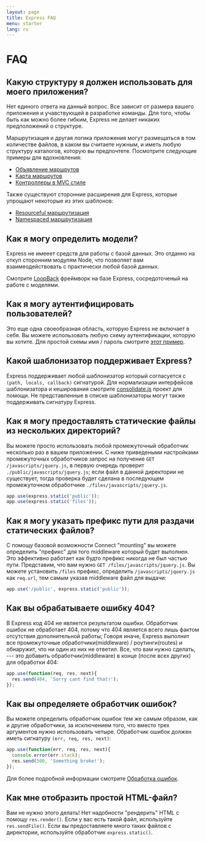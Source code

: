 ```yaml
---
layout: page
title: Express FAQ
menu: starter
lang: ru
---
```


# FAQ

## Какую структуру я должен использовать для моего приложения?

Нет единого ответа на данный вопрос. Все зависит от 
размера вашего приложения и учавствующей в разработке команды. Для того, чтобы быть
как можно более гибким, Express не делает никаких предположений о структуре.

Маршрутизация и другая логика приложения могут размещаться в том количестве файлов, в каком вы 
считаете нужным, и иметь любую структуру каталогов, которую вы предпочтете. 
Посмотрите следующие примеры для вдохновления:

* [Объявление маршрутов](https://github.com/strongloop/express/blob/master/examples/route-separation/index.js#L19)
* [Карта маршрутов](https://github.com/strongloop/express/blob/master/examples/route-map/index.js#L47)
* [Контроллеры в MVC стиле](https://github.com/strongloop/express/tree/master/examples/mvc)

Также существуют сторонние расширения для Express, которые упрощают некоторые из этих шаблонов:

* [Resourceful маршрутизация](https://github.com/expressjs/express-resource)
* [Namespaced маршрутизация](https://github.com/expressjs/express-namespace)

## Как я могу определить модели?

Express не имееет средств для работы с базой данных. Это отданно 
на откуп сторонним модулям Node, что позволяет вам 
взаимеодействовать с практически любой базой данных.

Смотрите [LoopBack](http://loopback.io) фреймворк на базе Express, сосредоточеный на работе с моделями.

## Как я могу аутентифицировать пользователей?

Это еще одна своеобразная область, которую Express не включает в себя. 
Вы можете использовать любую схему аутентификации, которую вы хотите.
Для простой схемы имя / пароль смотрите [этот пример](https://github.com/strongloop/express/tree/master/examples/auth).


## Какой шаблонизатор поддерживает Express?

Express поддерживает любой шаблонизатор который согласуется с `(path, locals, callback)` сигнатурой.
Для нормализации интерфейсов шаблонизатора и кеширования смотрите
[consolidate.js](https://github.com/visionmedia/consolidate.js)
проект для помощи. Не представленные в списке шаблонизаторы могут также поддерживать сигнатуру Express.

## Как я могу предоставлять статические файлы из нескольких директорий?

Вы можете просто использовать любой промежуточный обработчик несколько раз 
в вашем приложении. С ниже приведеными настройками промежуточных обработчиков запрос
на получение `GET /javascripts/jquery.js`, в первую очередь проверит `./public/javascripts/jquery.js`;
если файл в данной директории не существует, тогда проверка будет сделана в последующем промежуточном обработчике `./files/javascripts/jquery.js`.

~~~js
app.use(express.static('public'));
app.use(express.static('files'));
~~~

## Как я могу указать префикс пути для раздачи статических файлов?

С помощу базовой возможности Сonnect "mounting" вы можете 
определить "префикс" для того middleware который будет выполнен.
Это эффективно работает как будто префикс никогда не был частью пути. 
Представим, что вам нужно `GET /files/javascripts/jquery.js`.
Вы можете установить `/files` префикс, определить `/javascripts/jquery.js`
как `req.url`, тем самым указав middleware файл для выдачи:

~~~js
app.use('/public', express.static('public'));
~~~

## Как вы обрабатываете ошибку 404?

В Express код 404 не является результатом ошибки. Обработчик ошибок не обработает 404, потому что 404 
является всего лишь фактом отсутствия дополнительной работы;
Говоря иначе, Express выполнит все 
промежуточные обработчики(middleware) / роутинги(routes)
и обнаружит, что ни один из них не ответил. 
Все, что вам нужно сделать, --- это добавить обработчик(middleware) в конце (после всех других)
для обработки 404:

~~~js
app.use(function(req, res, next){
  res.send(404, 'Sorry cant find that!');
});
~~~

## Как вы определяете обработчик ошибок?

Вы можете определить обработчик ошибок тем же самым образом, как и другие обработчики,
за исключением того, что вместо трех аргументов нужно использовать четыре. Обработчик ошибок должен иметь сигнатуру `(err, req, res, next)`:


~~~js
app.use(function(err, req, res, next){
  console.error(err.stack);
  res.send(500, 'Something broke!');
});
~~~

Для более подробной информации смотрите [Обработка ошибок](/ru/guide/error-handling.html).

## Как мне отобразить простой HTML-файл?

Вам не нужно этого делать! Нет надобности "рендерить" HTML с помощу `res.render()`.
Если у вас есть такой файл, используйте `res.sendFile()`.
Если вы предоставляете много таких файлов с директории, используйте обработчик `express.static()`.
